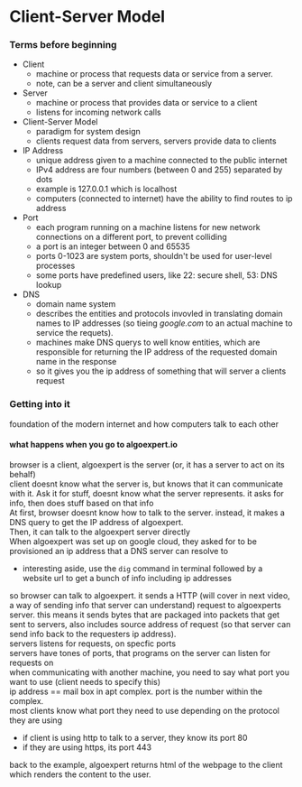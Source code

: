 # Client-Server Model

### Terms before beginning
- Client
  - machine or process that requests data or service from a server.
  - note, can be a server and client simultaneously
- Server
  - machine or process that provides data or service to a client
  - listens for incoming network calls
- Client-Server Model
  - paradigm for system design
  - clients request data from servers, servers provide data to clients
- IP Address
  - unique address given to a machine connected to the public internet
  - IPv4 address are four numbers (between 0 and 255) separated by dots
  - example is 127.0.0.1 which is localhost
  - computers (connected to internet) have the ability to find routes to ip address
- Port
  - each program running on a machine listens for new network connections on a different port, to prevent colliding
  - a port is an integer between 0 and 65535
  - ports 0-1023 are system ports, shouldn't be used for user-level processes
  - some ports have predefined users, like 22: secure shell, 53: DNS lookup
- DNS
  - domain name system
  - describes the entities and protocols invovled in translating domain names to IP addresses (so tieing *google.com* to an actual machine to service the requets).
  - machines make DNS querys to well know entities, which are responsible for returning the IP address of the requested domain name in the response
  - so it gives you the ip address of something that will server a clients request

### Getting into it
foundation of the modern internet and how computers talk to each other

#### what happens when you go to algoexpert.io
browser is a client, algoexpert is the server (or, it has a server to act on its behalf) \
client doesnt know what the server is, but knows that it can communicate with it. Ask it for stuff, doesnt know what the server represents. it asks for info, then does stuff based on that info \
At first, browser doesnt know how to talk to the server. instead, it makes a DNS query to get the IP address of algoexpert. \
Then, it can talk to the algoexpert server directly \
When algoexpert was set up on google cloud, they asked for to be provisioned an ip address that a DNS server can resolve to
- interesting aside, use the `dig` command in terminal followed by a website url to get a bunch of info including ip addresses

so browser can talk to algoexpert. it sends a HTTP (will cover in next video, a way of sending info that server can understand) request to algoexperts server. this means it sends bytes that are packaged into packets that get sent to servers, also includes source address of request (so that server can send info back to the requesters ip address). \
servers listens for requests, on specfic ports \
servers have tones of ports, that programs on the server can listen for requests on \
when communicating with another machine, you need to say what port you want to use (client needs to specify this) \
ip address == mail box in apt complex. port is the number within the complex. \
most clients know what port they need to use depending on the protocol they are using
- if client is using http to talk to a server, they know its port 80
- if they are using https, its port 443

back to the example, algoexpert returns html of the webpage to the client which renders the content to the user.

